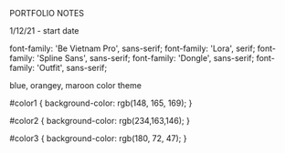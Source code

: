 PORTFOLIO NOTES

1/12/21 - start date

font-family: 'Be Vietnam Pro', sans-serif;
font-family: 'Lora', serif;
font-family: 'Spline Sans', sans-serif;
font-family: 'Dongle', sans-serif;
font-family: 'Outfit', sans-serif;


blue, orangey, maroon color theme

#color1 {
    background-color: rgb(148, 165, 169);
}

#color2 {
    background-color: rgb(234,163,146);
}

#color3 {
    background-color: rgb(180, 72, 47);
}